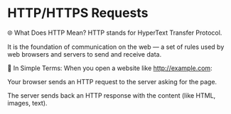 # HTTP/HTTPS Requests


🌐 What Does HTTP Mean?
HTTP stands for HyperText Transfer Protocol.

It is the foundation of communication on the web — a set of rules used by web browsers and servers to send and receive data.


🧭 In Simple Terms:
When you open a website like http://example.com:

Your browser sends an HTTP request to the server asking for the page.

The server sends back an HTTP response with the content (like HTML, images, text).

